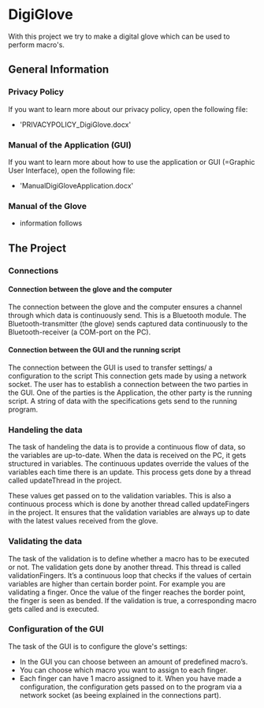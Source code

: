 # DigiGlove
With this project we try to make a digital glove which can be used to perform macro's.

## General Information
### Privacy Policy
If you want to learn more about our privacy policy, open the following file:
- 'PRIVACYPOLICY_DigiGlove.docx'

### Manual of the Application (GUI)
If you want to learn more about how to use the application or GUI (=Graphic User Interface), open the following file:
- 'ManualDigiGloveApplication.docx'

### Manual of the Glove
- information follows

## The Project
### Connections
#### Connection between the glove and the computer
The connection between the glove and the computer ensures a channel through which data is continuously send.
This is a Bluetooth module. The Bluetooth-transmitter (the glove) sends captured data continuously to the Bluetooth-receiver (a COM-port on the PC).

#### Connection between the GUI and the running script
The connection between the GUI is used to transfer settings/ a configuration to the script
This connection gets made by using a network socket. The user has to establish a connection between the two parties in the GUI. One of the parties is the Application, the other party is the running script. A string of data with the specifications gets send to the running program.

### Handeling the data
The task of handeling the data is to provide a continuous flow of data, so the variables are up-to-date.
When the data is received on the PC, it gets structured in variables. The continuous updates override the values of the variables each time there is an update. This process gets done by a thread called updateThread in the project.

These values get passed on to the validation variables. This is also a continuous process which is done by another thread called updateFingers in the project. It ensures that the validation variables are always up to date with the latest values received from the glove.

### Validating the data
The task of the validation is to define whether a macro has to be executed or not.
The validation gets done by another thread. This thread is called validationFingers. It’s a continuous loop that checks if the values of certain variables are higher than certain border point. For example you are validating a finger. Once the value of the finger reaches the border point, the finger is seen as bended.
If the validation is true, a corresponding macro gets called and is executed.

### Configuration of the GUI
The task of the GUI is to configure the glove's settings:
- In the GUI you can choose between an amount of predefined macro’s.
- You can choose which macro you want to assign to each finger.
- Each finger can have 1 macro assigned to it.
When you have made a configuration, the configuration gets passed on to the program via a network socket (as beeing explained in the connections part).
